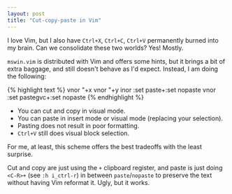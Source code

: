 ```yaml
---
layout: post
title: "Cut-copy-paste in Vim"
---
```


I love Vim, but I also have `Ctrl+X`, `Ctrl+C`, `Ctrl+V` permanently burned into my brain.
Can we consolidate these two worlds? Yes! Mostly.

`mswin.vim` is distributed with Vim and offers some hints, but it brings a bit of extra baggage,
and still doesn't behave as I'd expect. Instead, I am doing the following:

{% highlight text %}
vnor <C-X> "+x
vnor <C-C> "+y
inor <C-V> <C-O>:set paste<CR><C-R>+<C-O>:set nopaste<CR>
vnor <C-V> :<C-U>set paste<CR>gvc<C-R>+<C-O>:set nopaste<CR><ESC>
{% endhighlight %}

- You can cut and copy in visual mode.
- You can paste in insert mode or visual mode (replacing your selection).
- Pasting does not result in poor formatting.
- `Ctrl+V` still does visual block selection.

For me, at least, this scheme offers the best tradeoffs with the least surprise.

Cut and copy are just using the `+` clipboard register, and paste is just doing `<C-R>+` 
(see `:h i_ctrl-r`) in between `paste`/`nopaste` to preserve the text without having Vim
reformat it. Ugly, but it works.
